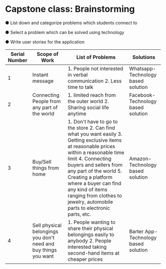 # Capstone class: Brainstorming

● List down and categorize problems which students connect to 

● Select a problem which can be solved using technology 

● Write user stories for the application

| Serial Number | Scope of Work                                                | List of Problems                                             | Solutions                             |
| ------------- | ------------------------------------------------------------ | ------------------------------------------------------------ | ------------------------------------- |
| 1             | Instant message                                              | 1. People not interested in verbal communication                         2. Less time to talk | Whatsapp-Technology based solution    |
| 2             | Connecting People from any part of the world                 | 1.  limited reach from the outer world            2. Sharing social life anytime | Facebook- Technology based solution   |
| 3             | Buy/Sell things from home                                    | 1. Don't have to go to the store                          2. Can find what you want easily                      3. Getting exclusive items at reasonable prices within a reasonable time limit   4. Connecting buyers and sellers from any part of the world           5. Creating a platform where a buyer can find any kind of items ranging from clothes to jewelry, automobile parts to electronic parts, etc. | Amazon-Technology based solution      |
| 4             | Sell physical belongings you don't need and buy things you want | 1. People wanting to share their physical belongings easily to anybody                          2. People interested taking second-hand items at cheaper prices | Barter App- Technology based solution |

